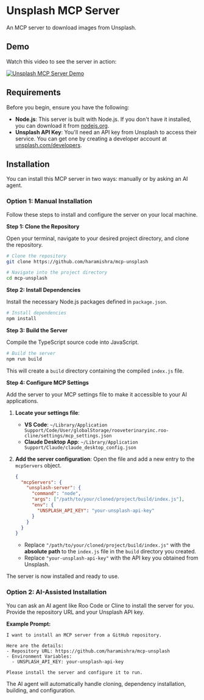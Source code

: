 # Unsplash MCP Server

An MCP server to download images from Unsplash.

## Demo

Watch this video to see the server in action:

[![Unsplash MCP Server Demo](https://img.youtube.com/vi/p1BAPXWShgk/0.jpg)](https://www.youtube.com/watch?v=p1BAPXWShgk)

## Requirements

Before you begin, ensure you have the following:

- **Node.js**: This server is built with Node.js. If you don't have it installed, you can download it from [nodejs.org](https://nodejs.org/).
- **Unsplash API Key**: You'll need an API key from Unsplash to access their service. You can get one by creating a developer account at [unsplash.com/developers](https://unsplash.com/developers).

## Installation

You can install this MCP server in two ways: manually or by asking an AI agent.

### Option 1: Manual Installation

Follow these steps to install and configure the server on your local machine.

**Step 1: Clone the Repository**

Open your terminal, navigate to your desired project directory, and clone the repository.

```bash
# Clone the repository
git clone https://github.com/haramishra/mcp-unsplash

# Navigate into the project directory
cd mcp-unsplash
```

**Step 2: Install Dependencies**

Install the necessary Node.js packages defined in `package.json`.

```bash
# Install dependencies
npm install
```

**Step 3: Build the Server**

Compile the TypeScript source code into JavaScript.

```bash
# Build the server
npm run build
```

This will create a `build` directory containing the compiled `index.js` file.

**Step 4: Configure MCP Settings**

Add the server to your MCP settings file to make it accessible to your AI applications.

1.  **Locate your settings file**:

    - **VS Code**: `~/Library/Application Support/Code/User/globalStorage/rooveterinaryinc.roo-cline/settings/mcp_settings.json`
    - **Claude Desktop App**: `~/Library/Application Support/Claude/claude_desktop_config.json`

2.  **Add the server configuration**: Open the file and add a new entry to the `mcpServers` object.

    ```json
    {
      "mcpServers": {
        "unsplash-server": {
          "command": "node",
          "args": ["/path/to/your/cloned/project/build/index.js"],
          "env": {
            "UNSPLASH_API_KEY": "your-unsplash-api-key"
          }
        }
      }
    }
    ```

    - Replace `"/path/to/your/cloned/project/build/index.js"` with the **absolute path** to the `index.js` file in the `build` directory you created.
    - Replace `"your-unsplash-api-key"` with the API key you obtained from Unsplash.

The server is now installed and ready to use.

### Option 2: AI-Assisted Installation

You can ask an AI agent like Roo Code or Cline to install the server for you. Provide the repository URL and your Unsplash API key.

**Example Prompt:**

```
I want to install an MCP server from a GitHub repository.

Here are the details:
- Repository URL: https://github.com/haramishra/mcp-unsplash
- Environment Variables:
  - UNSPLASH_API_KEY: your-unsplash-api-key

Please install the server and configure it to run.
```

The AI agent will automatically handle cloning, dependency installation, building, and configuration.
